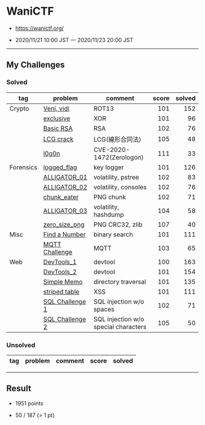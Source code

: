 # WaniCTF

* https://wanictf.org/

* 2020/11/21 10:00 JST — 2020/11/23 20:00 JST

---

## My Challenges

### Solved

| tag       | problem                            | comment                              | score | solved |
| --------- | ---------------------------------- | ------------------------------------ | ----: | -----: |
| Crypto    | [Veni, vidi](Veni_vidi)            | ROT13                                | 101   | 152    |
|           | [exclusive](exclusive)             | XOR                                  | 101   | 96     |
|           | [Basic RSA](Basic_RSA)             | RSA                                  | 102   | 76     |
|           | [LCG crack](LCG_crack)             | LCG(線形合同法)                           | 105   | 48     |
|           | [l0g0n](l0g0n)                     | CVE-2020-1472(Zerologon)             | 111   | 33     |
| Forensics | [logged_flag](logged_flag)         | key logger                           | 101   | 126    |
|           | [ALLIGATOR_01](ALLIGATOR_01)       | volatility, pstree                   | 102   | 83     |
|           | [ALLIGATOR_02](ALLIGATOR_02)       | volatility, consoles                 | 102   | 76     |
|           | [chunk_eater](chunk_eater)         | PNG chunk                            | 102   | 71     |
|           | [ALLIGATOR_03](ALLIGATOR_03)       | volatility, hashdump                 | 104   | 58     |
|           | [zero_size_png](zero_size_png)     | PNG CRC32, zlib                      | 107   | 40     |
| Misc      | [Find a Number](Find_a_Number)     | binary search                        | 101   | 111    |
|           | [MQTT Challenge](MQTT_Challenge)   | MQTT                                 | 103   | 65     |
| Web       | [DevTools_1](DevTools_1)           | devtool                              | 100   | 163    |
|           | [DevTools_2](DevTools_2)           | devtool                              | 101   | 154    |
|           | [Simple Memo](Simple_Memo)         | directory traversal                  | 101   | 135    |
|           | [striped table](striped_table)     | XSS                                  | 101   | 111    |
|           | [SQL Challenge 1](SQL_Challenge_1) | SQL injection w/o spaces             | 102   | 71     |
|           | [SQL Challenge 2](SQL_Challenge_2) | SQL injection w/o special characters | 105   | 50     |

### Unsolved

| tag | problem | comment | score | solved |
| --- | ------- | ------- | ----: | -----: |

---

## Result

* 1951 points

* 50 / 187 (> 1 pt)